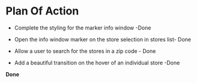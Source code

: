 # Plan Of Action

- Complete the styling for the marker info window -Done

- Open the info window marker on the store selection in stores list- Done

- Allow a user to search for the stores in a zip code - Done

- Add a beautiful transition on the hover of an individual store -Done


**Done**
